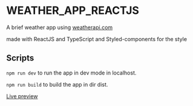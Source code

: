 # WEATHER_APP_REACTJS

A brief weather app using [weatherapi.com](https://weatherapi.com)

made with ReactJS and TypeScript and Styled-components for the style

## Scripts 

`npm run dev` to run the app in dev mode in localhost.

`npm run build` to build the app in dir dist.

[Live preview](https://weather-app-tau-rosy.vercel.app/)
